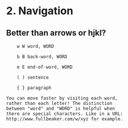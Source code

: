 
#	2. Navigation
##	   Better than arrows or hjkl?

        w W	word, WORD

        b B	back-word, WORD

        e E	end-of-word, WORD

        ( )	sentence

        { }	paragraph

	You can move faster by visiting each word,
	rather than each letter! The distinction
	between "word" and "WORD" is helpful when
	there are special characters. Like in a URL:
	http://www.fullbeaker.com/w/xyz for example.

